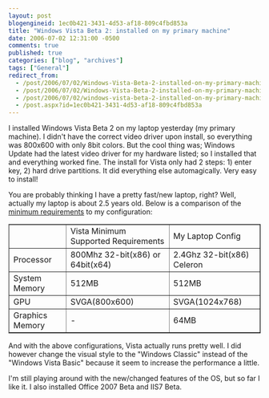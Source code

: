 ```yaml
---
layout: post
blogengineid: 1ec0b421-3431-4d53-af18-809c4fbd853a
title: "Windows Vista Beta 2: installed on my primary machine"
date: 2006-07-02 12:31:00 -0500
comments: true
published: true
categories: ["blog", "archives"]
tags: ["General"]
redirect_from: 
  - /post/2006/07/02/Windows-Vista-Beta-2-installed-on-my-primary-machine.aspx
  - /post/2006/07/02/Windows-Vista-Beta-2-installed-on-my-primary-machine
  - /post/2006/07/02/windows-vista-beta-2-installed-on-my-primary-machine
  - /post.aspx?id=1ec0b421-3431-4d53-af18-809c4fbd853a
---
```


I installed Windows Vista Beta 2 on my laptop yesterday (my primary machine). I didn't have the correct video driver upon install, so everything was 800x600 with only 8bit colors. But the cool thing was; Windows Update had the latest video driver for my hardware listed; so I installed that and everything worked fine. The install for Vista only had 2 steps: 1) enter key, 2) hard drive partitions. It did everything else automagically. Very easy to install!

You are probably thinking I have a pretty fast/new laptop, right? Well, actually my laptop is about 2.5 years old. Below is a comparison of the <a href="http://www.microsoft.com/windowsvista/getready/systemrequirements.mspx">minimum requirements</a> to my configuration:

<table border="1">
<tbody>
<tr>
<td>
</td>
<td>Vista Minimum
Supported Requirements</td>
<td>My Laptop Config</td>
</tr>
<tr>
<td>Processor</td>
<td>800Mhz 32-bit(x86) or 64bit(x64)</td>
<td>2.4Ghz 32-bit(x86) Celeron</td>
</tr>
<tr>
<td>System Memory</td>
<td>512MB</td>
<td>512MB</td>
</tr>
<tr>
<td>GPU</td>
<td>SVGA(800x600)</td>
<td>SVGA(1024x768)</td>
</tr>
<tr>
<td>Graphics Memory</td>
<td>-</td>
<td>64MB</td>
</tr>
</tbody>
</table>


And with the above configurations, Vista actually runs pretty well. I did however change the visual style to the "Windows Classic" instead of the "Windows Vista Basic" because it seem to increase the performance a little.

I'm still playing around with the new/changed features of the OS, but so far I like it. I also installed Office 2007 Beta and IIS7 Beta.
